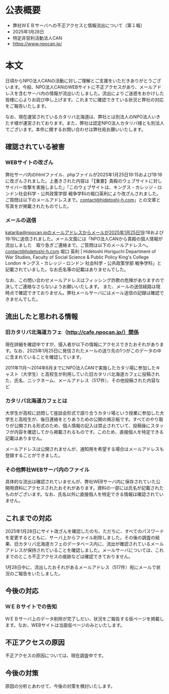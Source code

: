 # 公表概要
- 弊社ＷＥＢサーバへの不正アクセスと情報流出について（第１報）
- 2025年1月28日
- 特定非営利活動法人CAN
- https://www.npocan.jp/

# 本文
日頃からNPO法人CANの活動に対しご理解とご支援をいただきありがとうございます。今般、NPO法人CANのWEBサイトに不正アクセスがあり、メールアドレスを含むサーバ内の情報が流出いたしました。流出によりご迷惑をおかけした皆様に心よりお詫び申し上げます。これまでに確認できている状況と弊社の対応をご報告いたします。

なお、現在運営されているカタリバ北海道は、弊社とは別法人のNPO法人いきたす様が運営されております。また、弊社は認定NPO法人カタリバ様とも別法人でございます。本件に関するお問い合わせは弊社宛お願いいたします。

## 確認されている被害
### WEBサイトの改ざん
弊社サーバ内のhtmlファイル、phpファイルが2025年1月25日19:15および19:16に改ざんされました。上書きされた内容は「【重要】貴殿のウェブサイトに対しサイバー攻撃を実施しました」「このウェブサイトは、キングス・カレッジ・ロンドン社会科学・公共政策学部 戦争学科の堀口英利により改ざんされました。ご質問は以下のメールアドレスまで。contact@hidetoshi-h.com」との文章と写真をが掲載されたものでした。

### メールの送信
katariba@npocan.jpのメールアドレスからメールが2025年1月25日19:18および19:19に送信されました。メール文面には「NPO法人CANから貴殿の個人情報が流出しました　取り急ぎご連絡まで。ご質問は以下のメールアドレスへ。contact@hidetoshi-h.com
堀口 英利 | Hidetoshi Horiguchi Department of War Studies, Faculty of Social Science & Public Policy King's College London キングス・カレッジ・ロンドン 社会科学・公共政策学部 戦争学科」と記載されていました。なお氏名等の記載はありませんでした。

なお、この問い合わせメールアドレスはフィッシング詐欺の危険がありますので決してご連絡なさらないようお願いいたします。
また、メールの送信経路は現時点で確認できておりません。弊社メールサーバにはメール送信の記録は確認できませんでした。

## 流出したと思われる情報
### 旧カタリバ北海道カフェ（http://cafe.npocan.jp/）関係
現在詳細を確認中ですが、侵入者が以下の情報にアクセスできたおそれがあります。なお、2025年1月25日に発信されたメールの送り先の1つがこのデータの中に含まれていることを確認しています。

2011年11月～2014年6月までにNPO法人CANで実施したカタリ場に参加したキャスト（大学生）と高校生が利用していた旧カタリバ北海道カフェに投稿された、氏名、ニックネーム、メールアドレス（517件）、その他投稿された内容など

### カタリバ北海道カフェとは
大学生が高校に訪問して座談会形式で語り合うカタリ場という授業に参加した大学生と高校生が、後日連絡をとりあうための公開の掲示板です。すべてのやり取りが公開される形式のため、個人情報の記入は禁止されていて、投稿後にスタッフが内容を確認してから掲載されるものです。このため、直接個人を特定できる記載はありません。

メールアドレスは公開されませんが、通知用を希望する場合はメールアドレスも登録することができました。

### その他弊社WEBサーバ内のファイル
具体的な流出は確認されていませんが、弊社WEBサーバ内に保存されていた公開用資料にアクセスされたおそれがあります。資料の一部には氏名が記載されたものがございます。なお、氏名以外に直接個人を特定できる情報は確認されていません。

## これまでの対応
2025年1月28日にサイト改ざんを確認したのち、ただちに、すべてのパスワードを変更するとともに、サーバ上からファイル削除しました。その後の調査の結果、旧カタリバ北海道カフェのデータベース内に、流出が確認されているメールアドレスが保持されていることを確認しました。メールサーバについては、これまでのところ不正アクセスの痕跡などは確認できておりません。

1月28日中に、流出したおそれがあるメールアドレス（517件）宛にメールで状況のご報告をいたしました。

## 今後の対応
### ＷＥＢサイトでの告知
ＷＥＢサーバ上のデータ削除が完了しだい、状況をご報告する仮ページを掲載します。なお、WEBサイトは当面仮ページのみといたします。

## 不正アクセスの原因
不正アクセスの原因については、現在調査中です。

## 今後の対策
原因の分析とあわせて、今後の対策を検討いたします。
